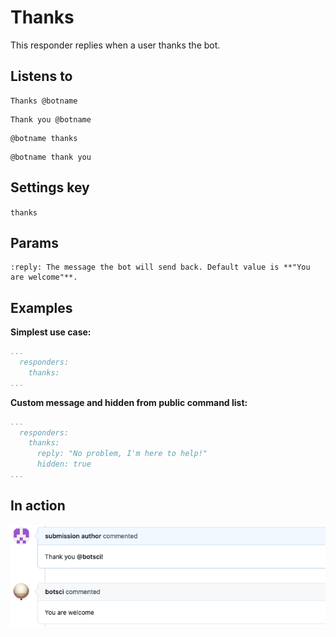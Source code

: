 Thanks
======

This responder replies when a user thanks the bot.

## Listens to

```
Thanks @botname
```
```
Thank you @botname
```
```
@botname thanks
```
```
@botname thank you
```

## Settings key

`thanks`

## Params
```eval_rst
:reply: The message the bot will send back. Default value is **"You are welcome"**.

```

## Examples

**Simplest use case:**
```yaml
...
  responders:
    thanks:
...
```

**Custom message and hidden from public command list:**
```yaml
...
  responders:
    thanks:
      reply: "No problem, I'm here to help!"
      hidden: true
...
```
## In action

![](../images/responders/thanks.png "Thanks responder in action")


